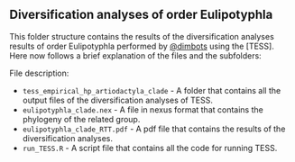 Diversification analyses of order Eulipotyphla
--------------

This folder structure contains the results of the diversification analyses results of order Eulipotyphla
performed by [@dimbots](http://github.com/dimbots) using the [TESS].
Here now follows a brief explanation of the files and the subfolders:

File description:

- `tess_empirical_hp_artiodactyla_clade` - A folder that contains all the output files of the diversification analyses of TESS.
- `eulipotyphla_clade.nex` - A file in nexus format that contains the phylogeny of the related group.
- `eulipotyphla_clade_RTT.pdf` - A pdf file that contains the results of the diversification analyses.
- `run_TESS.R` - A script file that contains all the code for running TESS.
